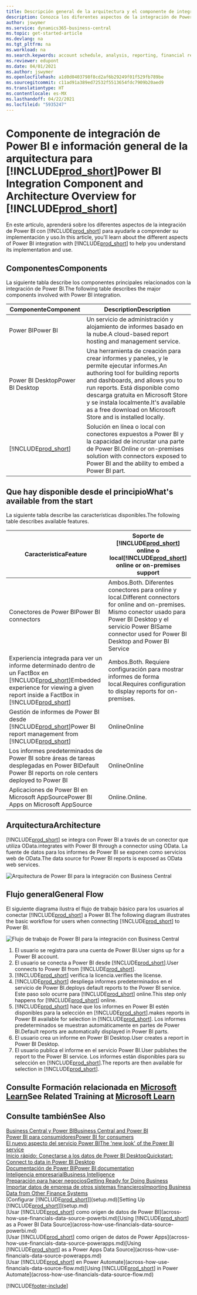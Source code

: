 ```yaml
---
title: Descripción general de la arquitectura y el componente de integración de Power BI para Business Central | Documentos de Microsoft
description: Conozca los diferentes aspectos de la integración de Power BI con Business Central.
author: jswymer
ms.service: dynamics365-business-central
ms.topic: get-started-article
ms.devlang: na
ms.tgt_pltfrm: na
ms.workload: na
ms.search.keywords: account schedule, analysis, reporting, financial report, business intelligence, KPI
ms.reviewer: edupont
ms.date: 04/01/2021
ms.author: jswymer
ms.openlocfilehash: a1d0d0403798f8cd2af6b29249f01f529fb789be
ms.sourcegitcommit: c11ad91a389ed72532f5513654fdc7909b20aed9
ms.translationtype: HT
ms.contentlocale: es-MX
ms.lasthandoff: 04/22/2021
ms.locfileid: "5935247"
---
```

# <a name="power-bi-integration-component-and-architecture-overview-for-prod_short"></a><span data-ttu-id="170ad-103">Componente de integración de Power BI e información general de la arquitectura para [!INCLUDE[prod_short](includes/prod_short.md)]</span><span class="sxs-lookup"><span data-stu-id="170ad-103">Power BI Integration Component and Architecture Overview for [!INCLUDE[prod_short](includes/prod_short.md)]</span></span>

<span data-ttu-id="170ad-104">En este artículo, aprenderá sobre los diferentes aspectos de la integración de Power BI con [!INCLUDE[prod_short](includes/prod_short.md)] para ayudarle a comprender su implementación y uso.</span><span class="sxs-lookup"><span data-stu-id="170ad-104">In this article, you'll learn about the different aspects of Power BI integration with [!INCLUDE[prod_short](includes/prod_short.md)] to help you understand its implementation and use.</span></span>

## <a name="components"></a><span data-ttu-id="170ad-105">Componentes</span><span class="sxs-lookup"><span data-stu-id="170ad-105">Components</span></span>

<span data-ttu-id="170ad-106">La siguiente tabla describe los componentes principales relacionados con la integración de Power BI.</span><span class="sxs-lookup"><span data-stu-id="170ad-106">The following table describes the major components involved with Power BI integration.</span></span>

|<span data-ttu-id="170ad-107">Componente</span><span class="sxs-lookup"><span data-stu-id="170ad-107">Component</span></span>|<span data-ttu-id="170ad-108">Description</span><span class="sxs-lookup"><span data-stu-id="170ad-108">Description</span></span>|
|---------|-----------|
|<span data-ttu-id="170ad-109">Power BI</span><span class="sxs-lookup"><span data-stu-id="170ad-109">Power BI</span></span>|<span data-ttu-id="170ad-110">Un servicio de administración y alojamiento de informes basado en la nube.</span><span class="sxs-lookup"><span data-stu-id="170ad-110">A cloud-based report hosting and management service.</span></span>|
|<span data-ttu-id="170ad-111">Power BI Desktop</span><span class="sxs-lookup"><span data-stu-id="170ad-111">Power BI Desktop</span></span>|<span data-ttu-id="170ad-112">Una herramienta de creación para crear informes y paneles, y le permite ejecutar informes.</span><span class="sxs-lookup"><span data-stu-id="170ad-112">An authoring tool for building reports and dashboards, and allows you to run reports.</span></span> <span data-ttu-id="170ad-113">Está disponible como descarga gratuita en Microsoft Store y se instala localmente.</span><span class="sxs-lookup"><span data-stu-id="170ad-113">It's available as a free download on Microsoft Store and is installed locally.</span></span>|
|[!INCLUDE[prod_short](includes/prod_short.md)]|<span data-ttu-id="170ad-114">Solución en línea o local con conectores expuestos a Power BI y la capacidad de incrustar una parte de Power BI.</span><span class="sxs-lookup"><span data-stu-id="170ad-114">Online or on-premises solution with connectors exposed to Power BI and the ability to embed a Power BI part.</span></span>|

## <a name="whats-available-from-the-start"></a><span data-ttu-id="170ad-115">Que hay disponible desde el principio</span><span class="sxs-lookup"><span data-stu-id="170ad-115">What's available from the start</span></span>

<span data-ttu-id="170ad-116">La siguiente tabla describe las características disponibles.</span><span class="sxs-lookup"><span data-stu-id="170ad-116">The following table describes available features.</span></span>

|<span data-ttu-id="170ad-117">Característica</span><span class="sxs-lookup"><span data-stu-id="170ad-117">Feature</span></span>|<span data-ttu-id="170ad-118">Soporte de [!INCLUDE[prod_short](includes/prod_short.md)] online o local</span><span class="sxs-lookup"><span data-stu-id="170ad-118">[!INCLUDE[prod_short](includes/prod_short.md)] online or on-premises support</span></span>|
|-------|---------------------|
|<span data-ttu-id="170ad-119">Conectores de Power BI</span><span class="sxs-lookup"><span data-stu-id="170ad-119">Power BI connectors</span></span>|<span data-ttu-id="170ad-120">Ambos.</span><span class="sxs-lookup"><span data-stu-id="170ad-120">Both.</span></span> <span data-ttu-id="170ad-121">Diferentes conectores para online y local.</span><span class="sxs-lookup"><span data-stu-id="170ad-121">Different connectors for online and on-premises.</span></span> <span data-ttu-id="170ad-122">Mismo conector usado para Power BI Desktop y el servicio Power BI</span><span class="sxs-lookup"><span data-stu-id="170ad-122">Same connector used for Power BI Desktop and Power BI Service</span></span> |
|<span data-ttu-id="170ad-123">Experiencia integrada para ver un informe determinado dentro de un FactBox en [!INCLUDE[prod_short](includes/prod_short.md)]</span><span class="sxs-lookup"><span data-stu-id="170ad-123">Embedded experience for viewing a given report inside a FactBox in [!INCLUDE[prod_short](includes/prod_short.md)]</span></span>|<span data-ttu-id="170ad-124">Ambos.</span><span class="sxs-lookup"><span data-stu-id="170ad-124">Both.</span></span> <span data-ttu-id="170ad-125">Requiere configuración para mostrar informes de forma local.</span><span class="sxs-lookup"><span data-stu-id="170ad-125">Requires configuration to display reports for on-premises.</span></span>|
|<span data-ttu-id="170ad-126">Gestión de informes de Power BI desde [!INCLUDE[prod_short](includes/prod_short.md)]</span><span class="sxs-lookup"><span data-stu-id="170ad-126">Power BI report management from [!INCLUDE[prod_short](includes/prod_short.md)]</span></span>|<span data-ttu-id="170ad-127">Online</span><span class="sxs-lookup"><span data-stu-id="170ad-127">Online</span></span>|
|<span data-ttu-id="170ad-128">Los informes predeterminados de Power BI sobre áreas de tareas desplegadas en Power BI</span><span class="sxs-lookup"><span data-stu-id="170ad-128">Default Power BI reports on role centers deployed to Power BI</span></span>|<span data-ttu-id="170ad-129">Online</span><span class="sxs-lookup"><span data-stu-id="170ad-129">Online</span></span>|
|<span data-ttu-id="170ad-130">Aplicaciones de Power BI en Microsoft AppSource</span><span class="sxs-lookup"><span data-stu-id="170ad-130">Power BI Apps on Microsoft AppSource</span></span>|<span data-ttu-id="170ad-131">Online.</span><span class="sxs-lookup"><span data-stu-id="170ad-131">Online.</span></span>|

## <a name="architecture"></a><span data-ttu-id="170ad-132">Arquitectura</span><span class="sxs-lookup"><span data-stu-id="170ad-132">Architecture</span></span>

[!INCLUDE[prod_short](includes/prod_short.md)] <span data-ttu-id="170ad-133">se integra con Power BI a través de un conector que utiliza OData.</span><span class="sxs-lookup"><span data-stu-id="170ad-133">integrates with Power BI through a connector using OData.</span></span> <span data-ttu-id="170ad-134">La fuente de datos para los informes de Power BI se exponen como servicios web de OData.</span><span class="sxs-lookup"><span data-stu-id="170ad-134">The data source for Power BI reports is exposed as OData web services.</span></span>

![Arquitectura de Power BI para la integración con Business Central](./media/power-bi-architecture.png)

## <a name="general-flow"></a><span data-ttu-id="170ad-136">Flujo general</span><span class="sxs-lookup"><span data-stu-id="170ad-136">General Flow</span></span>

<span data-ttu-id="170ad-137">El siguiente diagrama ilustra el flujo de trabajo básico para los usuarios al conectar [!INCLUDE[prod_short](includes/prod_short.md)] a Power BI.</span><span class="sxs-lookup"><span data-stu-id="170ad-137">The following diagram illustrates the basic workflow for users when connecting [!INCLUDE[prod_short](includes/prod_short.md)] to Power BI.</span></span>

![Flujo de trabajo de Power BI para la integración con Business Central](./media/power-bi-flow.png)

1. <span data-ttu-id="170ad-139">El usuario se registra para una cuenta de Power BI.</span><span class="sxs-lookup"><span data-stu-id="170ad-139">User signs up for a Power BI account.</span></span>
2. <span data-ttu-id="170ad-140">El usuario se conecta a Power BI desde [!INCLUDE[prod_short](includes/prod_short.md)].</span><span class="sxs-lookup"><span data-stu-id="170ad-140">User connects to Power BI from [!INCLUDE[prod_short](includes/prod_short.md)].</span></span>
3. [!INCLUDE[prod_short](includes/prod_short.md)] <span data-ttu-id="170ad-141">verifica la licencia.</span><span class="sxs-lookup"><span data-stu-id="170ad-141">verifies the license.</span></span>
4. [!INCLUDE[prod_short](includes/prod_short.md)] <span data-ttu-id="170ad-142">despliega informes predeterminados en el servicio de Power BI.</span><span class="sxs-lookup"><span data-stu-id="170ad-142">deploys default reports to the Power BI service.</span></span> <span data-ttu-id="170ad-143">Este paso solo ocurre para [!INCLUDE[prod_short](includes/prod_short.md)] online.</span><span class="sxs-lookup"><span data-stu-id="170ad-143">This step only happens for [!INCLUDE[prod_short](includes/prod_short.md)] online.</span></span>
5. [!INCLUDE[prod_short](includes/prod_short.md)] <span data-ttu-id="170ad-144">hace que los informes en Power BI estén disponibles para la selección en [!INCLUDE[prod_short](includes/prod_short.md)].</span><span class="sxs-lookup"><span data-stu-id="170ad-144">makes reports in Power BI available for selection in [!INCLUDE[prod_short](includes/prod_short.md)].</span></span> <span data-ttu-id="170ad-145">Los informes predeterminados se muestran automáticamente en partes de Power BI.</span><span class="sxs-lookup"><span data-stu-id="170ad-145">Default reports are automatically displayed in Power BI parts.</span></span>
6. <span data-ttu-id="170ad-146">El usuario crea un informe en Power BI Desktop.</span><span class="sxs-lookup"><span data-stu-id="170ad-146">User creates a report in Power BI Desktop.</span></span>
7. <span data-ttu-id="170ad-147">El usuario publica el informe en el servicio Power BI.</span><span class="sxs-lookup"><span data-stu-id="170ad-147">User publishes the report to the Power BI service.</span></span> <span data-ttu-id="170ad-148">Los informes están disponibles para su selección en [!INCLUDE[prod_short](includes/prod_short.md)].</span><span class="sxs-lookup"><span data-stu-id="170ad-148">The reports are then available for selection in [!INCLUDE[prod_short](includes/prod_short.md)].</span></span>

## <a name="see-related-training-at-microsoft-learn"></a><span data-ttu-id="170ad-149">Consulte Formación relacionada en [Microsoft Learn](/learn/modules/configure-powerbi-excel-dynamics-365-business-central/index)</span><span class="sxs-lookup"><span data-stu-id="170ad-149">See Related Training at [Microsoft Learn](/learn/modules/configure-powerbi-excel-dynamics-365-business-central/index)</span></span>

## <a name="see-also"></a><span data-ttu-id="170ad-150">Consulte también</span><span class="sxs-lookup"><span data-stu-id="170ad-150">See Also</span></span>

[<span data-ttu-id="170ad-151">Business Central y Power BI</span><span class="sxs-lookup"><span data-stu-id="170ad-151">Business Central and Power BI</span></span>](admin-powerbi.md)  
[<span data-ttu-id="170ad-152">Power BI para consumidores</span><span class="sxs-lookup"><span data-stu-id="170ad-152">Power BI for consumers</span></span>](/power-bi/consumer/end-user-consumer)  
[<span data-ttu-id="170ad-153">El nuevo aspecto del servicio Power BI</span><span class="sxs-lookup"><span data-stu-id="170ad-153">The 'new look' of the Power BI service</span></span>](/power-bi/service-new-look)  
[<span data-ttu-id="170ad-154">Inicio rápido: Conectarse a los datos de Power BI Desktop</span><span class="sxs-lookup"><span data-stu-id="170ad-154">Quickstart: Connect to data in Power BI Desktop</span></span>](/power-bi/desktop-quickstart-connect-to-data)  
[<span data-ttu-id="170ad-155">Documentación de Power BI</span><span class="sxs-lookup"><span data-stu-id="170ad-155">Power BI documentation</span></span>](/power-bi/)  
[<span data-ttu-id="170ad-156">Inteligencia empresarial</span><span class="sxs-lookup"><span data-stu-id="170ad-156">Business Intelligence</span></span>](bi.md)  
[<span data-ttu-id="170ad-157">Preparación para hacer negocios</span><span class="sxs-lookup"><span data-stu-id="170ad-157">Getting Ready for Doing Business</span></span>](ui-get-ready-business.md)  
[<span data-ttu-id="170ad-158">Importar datos de empresa de otros sistemas financieros</span><span class="sxs-lookup"><span data-stu-id="170ad-158">Importing Business Data from Other Finance Systems</span></span>](across-import-data-configuration-packages.md)  
<span data-ttu-id="170ad-159">[Configurar [!INCLUDE[prod_short](includes/prod_short.md)]](setup.md)</span><span class="sxs-lookup"><span data-stu-id="170ad-159">[Setting Up [!INCLUDE[prod_short](includes/prod_short.md)]](setup.md)</span></span>  
<span data-ttu-id="170ad-160">[Usar [!INCLUDE[prod_short](includes/prod_short.md)] como origen de datos de Power BI](across-how-use-financials-data-source-powerbi.md)</span><span class="sxs-lookup"><span data-stu-id="170ad-160">[Using [!INCLUDE[prod_short](includes/prod_short.md)] as a Power BI Data Source](across-how-use-financials-data-source-powerbi.md)</span></span>  
<span data-ttu-id="170ad-161">[Usar [!INCLUDE[prod_short](includes/prod_short.md)] como origen de datos de Power Apps](across-how-use-financials-data-source-powerapps.md)</span><span class="sxs-lookup"><span data-stu-id="170ad-161">[Using [!INCLUDE[prod_short](includes/prod_short.md)] as a Power Apps Data Source](across-how-use-financials-data-source-powerapps.md)</span></span>  
<span data-ttu-id="170ad-162">[Usar [!INCLUDE[prod_short](includes/prod_short.md)] en Power Automate](across-how-use-financials-data-source-flow.md)</span><span class="sxs-lookup"><span data-stu-id="170ad-162">[Using [!INCLUDE[prod_short](includes/prod_short.md)] in Power Automate](across-how-use-financials-data-source-flow.md)</span></span>  


[!INCLUDE[footer-include](includes/footer-banner.md)]